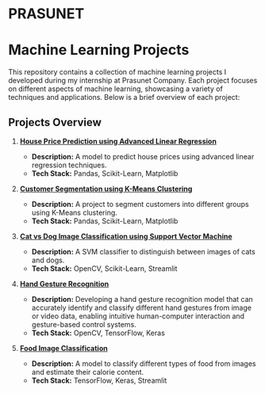 # PRASUNET
# Machine Learning Projects

This repository contains a collection of machine learning projects I developed during my internship at Prasunet Company. Each project focuses on different aspects of machine learning, showcasing a variety of techniques and applications. Below is a brief overview of each project:

## Projects Overview

1. [**House Price Prediction using Advanced Linear Regression**](https://github.com/sandyg6/PRASUNET/tree/main/Prasunet_ML_01)
   - **Description:** A model to predict house prices using advanced linear regression techniques.
   - **Tech Stack:** Pandas, Scikit-Learn, Matplotlib

2. [**Customer Segmentation using K-Means Clustering**](https://github.com/sandyg6/PRASUNET/tree/main/Prasunet_ML_02)
   - **Description:** A project to segment customers into different groups using K-Means clustering.
   - **Tech Stack:** Pandas, Scikit-Learn, Matplotlib
    
3. [**Cat vs Dog Image Classification using Support Vector Machine**](https://github.com/sandyg6/PRASUNET/tree/main/Prasunet_ML_03)
   - **Description:** A SVM classifier to distinguish between images of cats and dogs.
   - **Tech Stack:** OpenCV, Scikit-Learn, Streamlit

4. [**Hand Gesture Recognition**](https://github.com/sandyg6/PRASUNET/tree/main/Prasunet_ML_04)
   - **Description:** Developing a hand gesture recognition model that can accurately identify and classify different hand gestures from image or video data, enabling intuitive human-computer interaction and gesture-based control systems.
   - **Tech Stack:** OpenCV, TensorFlow, Keras

5. [**Food Image Classification**](https://github.com/sandyg6/PRASUNET/tree/main/Prasunet_ML_05)
   - **Description:** A model to classify different types of food from images and estimate their calorie content.
   - **Tech Stack:** TensorFlow, Keras, Streamlit
